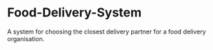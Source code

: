 # Food-Delivery-System
A system for choosing the closest delivery partner for a food delivery organisation.
